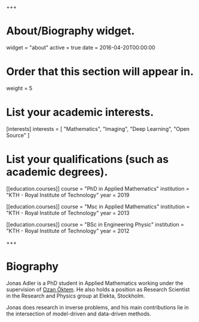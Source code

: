 +++
# About/Biography widget.
widget = "about"
active = true
date = 2016-04-20T00:00:00

# Order that this section will appear in.
weight = 5

# List your academic interests.
[interests]
  interests = [
    "Mathematics",
    "Imaging",
    "Deep Learning",
    "Open Source"
  ]

# List your qualifications (such as academic degrees).
[[education.courses]]
  course = "PhD in Applied Mathematics"
  institution = "KTH - Royal Institute of Technology"
  year = 2019

[[education.courses]]
  course = "Msc in Applied Mathematics"
  institution = "KTH - Royal Institute of Technology"
  year = 2013

[[education.courses]]
  course = "BSc in Engineering Physic"
  institution = "KTH - Royal Institute of Technology"
  year = 2012
 
+++

# Biography

Jonas Adler is a PhD student in Applied Mathematics working under the supervision of [Ozan Öktem](https://www.kth.se/profile/ozan). He also holds a position as Research Scientist in the Research and Physics group at Elekta, Stockholm.

Jonas does research in inverse problems, and his main contributions lie in the intersection of model-driven and data-driven methods.
